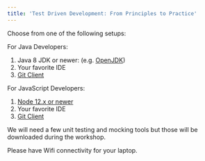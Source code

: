 ```yaml
---
title: 'Test Driven Development: From Principles to Practice'
---
```


<p>Choose from one of the following setups:</p>
<div class="row">
  <div>
   <div>
     For Java Developers:
    <ol>
    <li>Java 8 JDK or newer: (e.g. <a href="https://adoptopenjdk.net/installation.html">OpenJDK</a>) </li>
    <li>Your favorite IDE</li>
    <li><a href="https://git-scm.com/downloads">Git Client</a></li>
    </ol>
    </div>
   <div>  
    For JavaScript Developers:
   <ol>
   <li><a href="https://nodejs.org/en/download/">Node 12.x or newer</a></li>
   <li>Your favorite IDE</li>
   <li><a href="https://git-scm.com/downloads">Git Client</a></li>
   </ol>
   </div>
  </div>
 </div>  

<p>We will need a few unit testing and mocking tools but those will be downloaded during the workshop.</p>
<p>Please have Wifi connectivity for your laptop.</p>